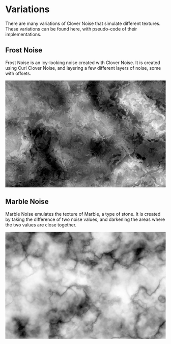 # Variations

There are many variations of Clover Noise that simulate different textures. These variations can be found here, with pseudo-code of their implementations.

## Frost Noise

Frost Noise is an icy-looking noise created with Clover Noise. It is created using Curl Clover Noise, and layering a few different layers of noise, some with offsets.

![Frost Noise](../media/frost_noise.png)

## Marble Noise

Marble Noise emulates the texture of Marble, a type of stone. It is created by taking the difference of two noise values, and darkening the areas where the two values are close together.

![Marble Noise](../media/marble_noise.png)